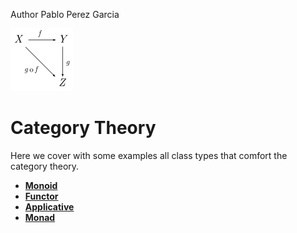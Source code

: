 Author Pablo Perez Garcia

![My image](category_theory/src/main/resources/pure.png)
# Category Theory

Here we cover with some examples all class types that comfort the category theory.

* **[Monoid](category_theory/src/main/scala/types/MonoidFeature.scala)**
* **[Functor](category_theory/src/main/scala/types/FunctorFeature.scala)**
* **[Applicative](category_theory/src/main/scala/types/ApplicativeFeature.scala)**
* **[Monad](category_theory/src/main/scala/types/MonadFeature.scala)**



